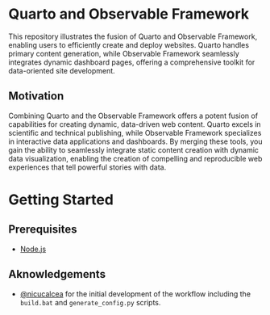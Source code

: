 # Quarto and Observable Framework

This repository illustrates the fusion of Quarto and Observable Framework, enabling users to efficiently create and deploy websites. Quarto handles primary content generation, while Observable Framework seamlessly integrates dynamic dashboard pages, offering a comprehensive toolkit for data-oriented site development.

## Motivation

Combining Quarto and the Observable Framework offers a potent fusion of capabilities for creating dynamic, data-driven web content. Quarto excels in scientific and technical publishing, while Observable Framework specializes in interactive data applications and dashboards. By merging these tools, you gain the ability to seamlessly integrate static content creation with dynamic data visualization, enabling the creation of compelling and reproducible web experiences that tell powerful stories with data.

# Getting Started

## Prerequisites

- [Node.js](https://nodejs.org/en/learn/getting-started/how-to-install-nodejs)

## Aknowledgements

- [@nicucalcea](https://github.com/nicucalcea) for the initial development of the workflow including the `build.bat` and `generate_config.py` scripts.
